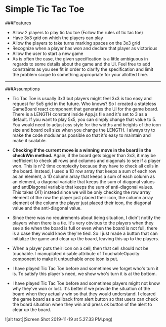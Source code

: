 # Simple Tic Tac Toe

###Features

- Allow 2 players to play tic tac toe (Follow the rules of tic tac toe)
- Have 3x3 grid on which the players can play
- Allow the players to take turns marking spaces on the 3x3 grid
- Recognize when a player has won and declare that player as victorious
- Allow the user to start a new game
- As is often the case, the given specification is a little ambiguous in regards to some details about the game and the UI. Feel free to add constraints as you see fit in order to clarify the specification and limit the problem scope to something appropriate for your allotted time.

---

###Assumptions

- Tic Tac Toe is usually 3x3 but players might feel 3x3 is too easy and request for 5x5 grid in the future. Who knows?
  So I created a stateless GameBoard react component that generates the UI for the game board. There is a LENGTH constant inside App.js file and it's set to 3 as a default. If you want to play 5x5, you can simply change that value to 5. You would need to adjust css style for the widths and heights of the icon size and board cell size when you change the LENGTH. I always try to make the code modular as possible so that it's easy to maintain and make it scalable.

- **Checking if the current move is a winning move in the board in the checkWin method.**
  Again, if the board gets bigger than 3x3, it may be inefficient to check all rows and columns and diagonals to see if a player won. This is n^2 time complexity because they have to check all cells in the board. Instead, I used a 1D row array that keeps a sum of each row as an element, a 1D column array that keeps a sum of each column as an element, a diagonal variable that keeps the sum of diagonal values and antiDiagonal variable that keeps the sum of anti-diagonal values.
  This takes O(1) instead since we will be only checking the row array element of the row the player just placed their icon, the column array element of the column the player just placed their icon, the diagonal value and the anti-diagonal value.

- Since there was no requirements about tieing situation, I didn't notify the players when there is a tie. It's very obvious to the players when they see a tie when the board is full or even when the board is not full, there is a case they would know they're tied. So I just made a button that can initialize the game and clear up the board, leaving this up to the players.

- When a player puts their icon on a cell, then that cell should not be touchable. I manuplated disable attribute of TouchableOpacity component to make it untouchable once icon is put.

- I have played Tic Tac Toe before and sometimes we forget who's turn it is. To satisfy this player's need, we show who's turn it is at the bottom.

- I have played Tic Tac Toe before and sometimes players might not know why they've won or lost. It's better if we provide the situation of the board when they actually win so that they would understand.
  I cleared the game board as a callback from alert button so that users can check the board situation when they win and press ok button of the alert to clear up the board.

![alt text](Screen Shot 2019-11-19 at 5.27.33 PM.png)
